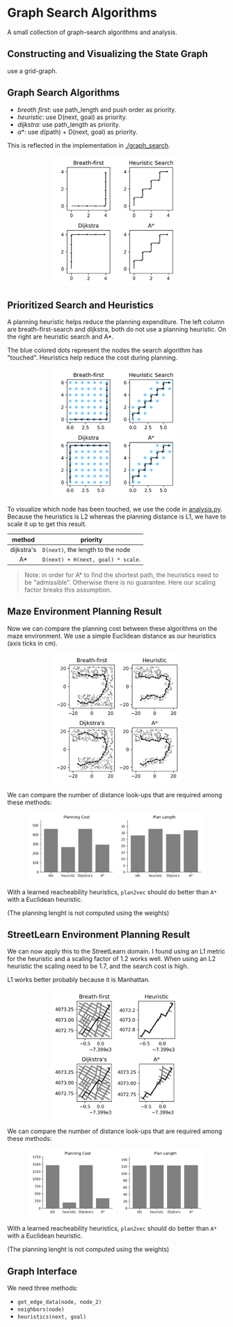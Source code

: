 # Graph Search Algorithms

A small collection of graph-search algorithms and analysis.

## Constructing and Visualizing the State Graph

use a grid-graph.

## Graph Search Algorithms

- *breath first*: use path_length and push order as priority.
- *heuristic*: use D(next, goal) as priority.
- *dijkstra*: use path_length as priority.
- *a**: use d(path) + D(next, goal) as priority.

This is reflected in the implementation in [./graph_search](./graph_search/__init__.py).

<p align="center">
   <img width="300px" height="300px"
        alt="bfs,heuristic,dijkstra and a* algorithms" 
        src="figures/comparison.png"/>
</p>

## Prioritized Search and Heuristics

A planning heuristic helps reduce the planning expenditure. The left column are breath-first-search and dijkstra, both do not use a planning heuristic. On the right are heuristic search and A*.

The <span color="#23aaff">blue</span> colored dots represent the nodes the search algorithm has "touched". Heuristics help reduce the cost during planning.

<p align="center">
   <img width="300px" height="300px"
        alt="bfs,heuristic,dijkstra and a* algorithms" 
        src="figures/search_range.png"/>
</p>

To visualize which node has been touched, we use the code in [analysis.py](./graph_search/analysis.py). Because the heuristics is L2 whereas the planning distance is L1, we have to scale it up to get this result.

   method   | priority 
:---------: | ----------
 dijkstra's | `D(next)`, the length to the node
 A*         | `D(next) + H(next, goal) * scale`.
 
> Note: in order for A* to find the shortest path, the heuristics need to be "admissible". Otherwise there is no guarantee. Here our scaling factor breaks this assumption.

## Maze Environment Planning Result

Now we can compare the planning cost between these algorithms on the maze environment. We use a simple Euclidean distance as our heuristics (axis ticks in cm).

<p align="center">
   <img width="300px"
        alt="bfs,heuristic,dijkstra and a* algorithms" 
        src="figures/maze_plans.png"/>
</p>

We can compare the number of distance look-ups that are required among these methods:

<p align="center">
       <img width="200px" float="left"
            alt="planning cost of bfs,heuristic,dijkstra and a* algorithms" 
            src="figures/maze_cost.png"/>
       <img width="200px" float="left"
            alt="trajectory length of bfs,heuristic,dijkstra and a* algorithms" 
            src="figures/maze_length.png"/>
</p>

With a learned reacheability heuristics, `plan2vec` should do better than `A*` with a Euclidean heuristic.

(The planning lenght is not computed using the weights)


## StreetLearn Environment Planning Result

We can now apply this to the StreetLearn domain. I found using an L1 metric for the heuristic and a scaling factor of 1.2 works well. When using an L2 heuristic the scaling need to be 1.7, and the search cost is high.

L1 works better probably because it is Manhattan.

<p align="center">
   <img width="300px"
        alt="bfs,heuristic,dijkstra and a* algorithms" 
        src="figures/streetlearn_plans.png"/>
</p>

We can compare the number of distance look-ups that are required among these methods:

<p align="center">
       <img width="200px" float="left"
            alt="planning cost of bfs,heuristic,dijkstra and a* algorithms" 
            src="figures/streetlearn_cost.png"/>
       <img width="200px" float="left"
            alt="trajectory length of bfs,heuristic,dijkstra and a* algorithms" 
            src="figures/streetlearn_length.png"/>
</p>

With a learned reacheability heuristics, `plan2vec` should do better than `A*` with a Euclidean heuristic.

(The planning lenght is not computed using the weights)


## Graph Interface

We need three methods:

- `get_edge_data(node, node_2)`
- `neighbors(node)`
- `heuristics(next, goal)`
